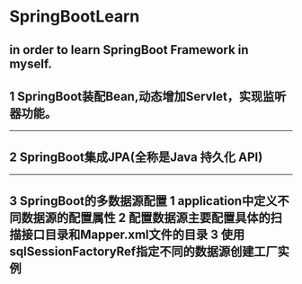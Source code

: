 # SpringBootLearn
in order to learn SpringBoot Framework in myself.
-----------------------------------------------------------
1  SpringBoot装配Bean,动态增加Servlet，实现监听器功能。
-----------------------------------------------------------


-----------------------------------------------------------
2  SpringBoot集成JPA(全称是Java 持久化 API)
-----------------------------------------------------------

-----------------------------------------------------------
3 SpringBoot的多数据源配置
  1 application中定义不同数据源的配置属性
  2 配置数据源主要配置具体的扫描接口目录和Mapper.xml文件的目录
  3 使用sqlSessionFactoryRef指定不同的数据源创建工厂实例
-----------------------------------------------------------




